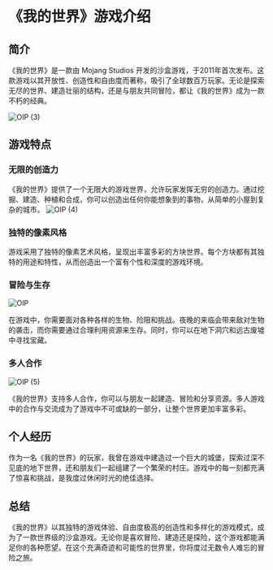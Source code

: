 # 《我的世界》游戏介绍

## 简介

《我的世界》是一款由 Mojang Studios 开发的沙盒游戏，于2011年首次发布。这款游戏以其开放性、创造性和自由度而著称，吸引了全球数百万玩家。无论是探索无尽的世界、建造壮丽的结构，还是与朋友共同冒险，都让《我的世界》成为一款不朽的经典。

![OIP (3)](https://github.com/your985/joot/assets/142816267/9fbe925b-27ac-43bc-9a06-92d0137efbfd)


## 游戏特点

### 无限的创造力

《我的世界》提供了一个无限大的游戏世界，允许玩家发挥无穷的创造力。通过挖掘、建造、种植和合成，你可以创造出任何你能想象到的事物，从简单的小屋到复杂的城市。
![OIP (4)](https://github.com/your985/joot/assets/142816267/2fe4b98f-7084-4615-8f1c-caf8ca595998)

### 独特的像素风格

游戏采用了独特的像素艺术风格，呈现出丰富多彩的方块世界。每个方块都有其独特的用途和特性，从而创造出一个富有个性和深度的游戏环境。

### 冒险与生存
![OIP](https://github.com/your985/joot/assets/142816267/ca7eab7e-3566-4bb7-91f9-37b447ba9f3f)

在游戏中，你需要面对各种各样的生物、险阻和挑战。夜晚的来临会带来敌对生物的袭击，而你需要通过合理利用资源来生存。同时，你可以在地下洞穴和远古废墟中寻找宝藏。

### 多人合作
![OIP (5)](https://github.com/your985/joot/assets/142816267/5f465fbd-231d-4078-91fe-9a9377b906b7)

《我的世界》支持多人合作，你可以与朋友一起建造、冒险和分享资源。多人游戏中的合作与交流成为了游戏中不可或缺的一部分，让整个世界更加丰富多彩。

## 个人经历

作为一名《我的世界》的玩家，我曾在游戏中建造过一个巨大的城堡，探索过深不见底的地下世界，还和朋友们一起组建了一个繁荣的村庄。游戏中的每一刻都充满了惊喜和挑战，是我度过休闲时光的绝佳选择。

## 总结

《我的世界》以其独特的游戏体验、自由度极高的创造性和多样化的游戏模式，成为了一款世界级的沙盒游戏。无论你是喜欢冒险、建造还是探险，这个游戏都能满足你的各种愿望。在这个充满奇迹和可能性的世界里，你将度过无数令人难忘的冒险之旅。
